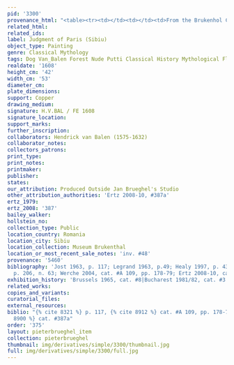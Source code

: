 ```yaml
---
pid: '3300'
provenance_html: "<table><tr><td></td><td></td><td>From the Brukenhol Collection</td></tr></table>"
related_html: 
related_ids: 
label: Judgment of Paris (Sibiu)
object_type: Painting
genre: Classical Mythology
tags: Dog Van_Balen Forest Nude Putti Classical History Mythological Flowers
realdate: '1608'
height_cm: '42'
width_cm: '53'
diameter_cm: 
plate_dimensions: 
support: Copper
drawing_medium: 
signature: H.V.BAL / FE 1608
signature_location: 
support_marks: 
further_inscription: 
collaborators: Hendrick van Balen (1575-1632)
collaborator_notes: 
collectors_patrons: 
print_type: 
print_notes: 
printmaker: 
publisher: 
states: 
our_attribution: Produced Outside Jan Brueghel's Studio
other_attribution_authorities: 'Ertz 2008-10, #387a'
ertz_1979: 
ertz_2008: '387'
bailey_walker: 
hollstein_no: 
collection_type: Public
location_country: Romania
location_city: Sibiu
location_collection: Museum Brukenthal
location_or_most_recent_sale_notes: 'inv. #48'
provenance: '5460'
bibliography: 'Jost 1963, p. 117; Legrand 1963, p.49; Healy 1997, p. 43, fig. 56;
  p. 206, n. 63; Werche 2004, cat. #A 109, pp. 178-79; Ertz 2008-10, cat. #387a'
exhibition_history: 'Brussels 1965, cat. #8|Bucharest 1981/82, cat. #3'
related_works: 
copies_and_variants: 
curatorial_files: 
external_resources: 
biblio: "{% cite 8321 %} p. 117, {% cite 8912 %} cat. #A 109, pp. 178-79, {% cite
  8900 %} cat. #387a"
order: '375'
layout: pieterbrueghel_item
collection: pieterbrueghel
thumbnail: img/derivatives/simple/3300/thumbnail.jpg
full: img/derivatives/simple/3300/full.jpg
---
```


